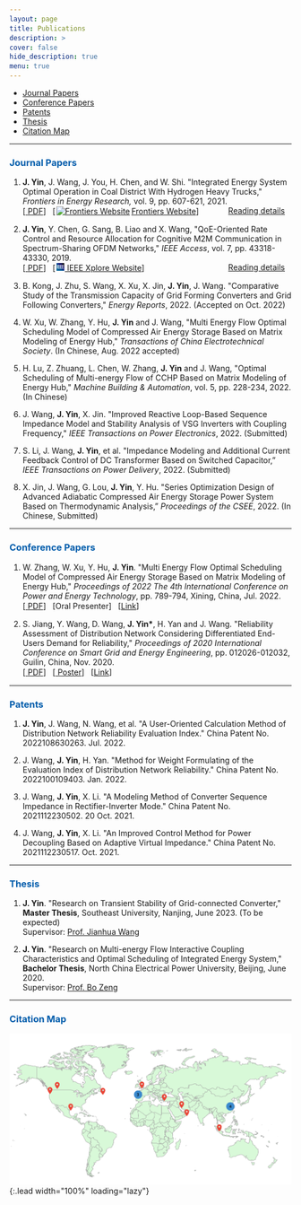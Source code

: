 ```yaml
---
layout: page
title: Publications
description: >
cover: false
hide_description: true
menu: true
---
```

<div id="toc_container">
<!--
<a class="toc_title" style="font-size: 15px;" id="toc"> <b>TOC of This Page</b> </a>
-->
  <ul class="toc_list">
    <li><a href="#Journal Papers">Journal Papers</a></li>
    <li><a href="#Conference Papers">Conference Papers</a></li>
    <li><a href="#Patents">Patents</a></li>
    <li><a href="#Thesis">Thesis</a></li>
    <li><a href="#Citation Map">Citation Map</a></li>
  </ul>
</div>

<hr>


<h3 class="h2" style="color: rgb(1,92,171)" id="Journal Papers">Journal Papers</h3>
<div>
<ol ><li><p>
  <div id="2021FIE">
    <b>J. Yin</b>, J. Wang, J. You, H. Chen, and W. Shi. "Integrated Energy System Optimal Operation in Coal District With Hydrogen Heavy Trucks,"
   <i>Frontiers in Energy Research,</i> vol. 9, pp. 607-621, 2021.  <br>
   [<a href="/assets/files/2020FER-Integrated Energy System Optimal Operation in Coal District With Hydrogen Heavy Trucks.pdf" target="_blank"> <span class="icon-file-pdf" style="font-size:15px; color: #ee3f24"></span> PDF</a>] &nbsp;
   [<a href="https://www.frontiersin.org/articles/10.3389/fenrg.2021.748673/full" target="_blank"><img src="/assets/icons/frontiers.ico" style="width:1em;margin:0 0.2em 0 0.1em;" alt="Frontiers Website">Frontiers Website</a>] &nbsp;
   <span  style="float: right;"> <a href="/publications/2021IES">Reading details</a><span class="icon-arrow-right2" style="font-size:12px;margin:0 0.5em 0 0.5em;"></span></span>
  </div>
</p></li>

<li><p> 
<div id="2019ACCESS">
   <b>J. Yin</b>, Y. Chen, G. Sang, B. Liao and X. Wang, "QoE-Oriented Rate Control and Resource Allocation for Cognitive M2M Communication in Spectrum-Sharing OFDM Networks," 
    <i>IEEE Access</i>, vol. 7, pp. 43318-43330, 2019. <br>
    [<a href="/assets/files/2019ACCESS-QoE-Oriented Rate Control and Resource Allocation for Cognitive M2M Communication in Spectrum-Sharing OFDM Networks.pdf" target="_blank"> <span class="icon-file-pdf" style="font-size:15px; color: #ee3f24"></span> PDF</a>] &nbsp;
   [<a href="https://ieeexplore.ieee.org/document/8678771" target="_blank"><img src="/assets/icons/ieee.png" style="width:1em;margin:0 0.1em 0 0.1em;" alt="Frontiers Website">  IEEE Xplore Website</a>] &nbsp;
   <span  style="float: right;"><a href="/publications/2019M2M">Reading details</a><span class="icon-arrow-right2" style="font-size:12px;margin:0 0.5em 0 0.5em;"></span></span>
  </div>
</p></li>



<li><p> 
<div id="2022Energy">
    B. Kong, J. Zhu, S. Wang, X. Xu, X. Jin, <b>J. Yin</b>, J. Wang. "Comparative Study of the Transmission Capacity of Grid Forming Converters and Grid Following Converters," <i>Energy Reports</i>, 2022. (Accepted on Oct. 2022)
  </div>
</p></li>

<li><p> 
<div id="2022CAES">
    W. Xu, W. Zhang, Y. Hu, <b>J. Yin</b> and J. Wang, "Multi Energy Flow Optimal Scheduling Model of Compressed Air Energy Storage Based on Matrix Modeling of Energy Hub," 
    <i>Transactions of China Electrotechnical Society</i>. (In Chinese, Aug. 2022 accepted)
  </div>
</p></li>

<li><p> 
<div id="2022Matrix">
    H. Lu, Z. Zhuang, L. Chen, W. Zhang, <b>J. Yin</b> and J. Wang, "Optimal Scheduling of Multi-energy Flow of CCHP Based on Matrix Modeling of Energy Hub," 
    <i>Machine Building & Automation</i>, vol. 5, pp. 228-234, 2022. (In Chinese)
  </div>
</p></li>

<li><p> 
<div id="2022TPE">
    J. Wang, <b>J. Yin</b>, X. Jin. "Improved Reactive Loop-Based Sequence Impedance Model and Stability Analysis of VSG Inverters with Coupling Frequency," <i>IEEE Transactions on Power Electronics</i>, 2022. (Submitted)
  </div>
</p></li>

<li><p> 
<div id="2022TPD">
    S. Li, J. Wang, <b>J. Yin</b>, et al. "Impedance Modeling and Additional Current Feedback Control of DC Transformer Based on Switched Capacitor,” <i>IEEE Transactions on Power Delivery</i>, 2022. (Submitted)
  </div>
</p></li>


<li><p> 
<div id="2022CSEE">
    X. Jin, J. Wang, G. Lou, <b>J. Yin</b>, Y. Hu. "Series Optimization Design of Advanced Adiabatic Compressed Air Energy Storage Power System Based on Thermodynamic Analysis,” <i>Proceedings of the CSEE</i>, 2022. (In Chinese, Submitted)
  </div>
</p></li>

</ol>
</div>


---

<h3 class="h2" style="color: rgb(1,92,171)" id="Conference Papers">Conference Papers</h3>
<div>
<ol>

<li><p>
    <div id="2022ICPET">
    W. Zhang, W. Xu,  Y. Hu, <b>J. Yin</b>. "Multi Energy Flow Optimal Scheduling Model of Compressed Air Energy Storage Based on Matrix Modeling of Energy Hub,"
   <i>Proceedings of 2022 The 4th International Conference on Power and Energy Technology</i>, pp. 789-794, Xining, China, Jul. 2022.<br>
   [<a href="/assets/files/2022ICPET.pdf" target="_blank"> <span class="icon-file-pdf" style="font-size:15px; color: #ee3f24"></span> PDF</a>] &nbsp;
   [Oral Presenter] &nbsp;
   [<a href="http://www.icpet.org/" target="_blank">Link</a>] &nbsp;
   <!--<span  style="float: right;"><a href="/publications/ICPET2022">Reading details</a><span class="icon-arrow-right2" style="font-size:12px;margin:0 0.5em 0 0.5em;"></span></span> -->
  </div>
</p></li>

<li><p>
  <div id="2020SGEE">
    S. Jiang, Y. Wang, D. Wang, <b>J. Yin*</b>, H. Yan and J. Wang. "Reliability Assessment of Distribution Network Considering Differentiated End-Users Demand for Reliability,"
   <i>Proceedings of  2020 International Conference on Smart Grid and Energy Engineering</i>, pp. 012026-012032, Guilin, China, Nov. 2020.<br>
   [<a href="/assets/files/2020SGEE.pdf" target="_blank"> <span class="icon-file-pdf" style="font-size:15px; color: #ee3f24"></span> PDF</a>] &nbsp;
   [<a href="/assets/files/2020SGEE_poster.pdf" target="_blank"> Poster</a>] &nbsp;
   [<a href="https://iopscience.iop.org/article/10.1088/1755-1315/645/1/012026" target="_blank">Link</a>] &nbsp;
   <!-- <span  style="float: right;"> <a href="/publications/SGEE2020">Reading details</a><span class="icon-arrow-right2" style="font-size:12px;margin:0 0.5em 0 0.5em;"></span></span>  -->
  </div>
</p></li>




</ol>
</div>


---


<h3 class="h2" style="color: rgb(1,92,171)" id="Patents">Patents</h3>
<div>
<ol >
  <li><p><div><b>J. Yin</b>, J. Wang, N. Wang, et al. "A User-Oriented Calculation Method of Distribution Network Reliability Evaluation Index." China Patent No. 2022108630263.  Jul. 2022.</div></p></li>

  <li><p><div>J. Wang, <b>J. Yin</b>, H. Yan. "Method for Weight Formulating of the Evaluation Index of Distribution Network Reliability." China Patent No. 2022100109403.  Jan. 2022.</div></p></li>

  <li><p><div>J. Wang, <b>J. Yin</b>, X. Li. "A Modeling Method of Converter Sequence Impedance in Rectifier-Inverter Mode." China Patent No. 2021112230502. 20 Oct. 2021.</div></p></li>

  <li><p><div>J. Wang, <b>J. Yin</b>, X. Li. "An Improved Control Method for Power Decoupling Based on Adaptive Virtual Impedance." China Patent No. 2021112230517. Oct. 2021.</div></p></li>
</ol>
</div>

---

<h3 class="h2" style="color: rgb(1,92,171)" id="Thesis">Thesis</h3>
<div>
<ol ><li><p>
  <div>
    <b>J. Yin</b>. "Research on Transient Stability of Grid-connected Converter," <b>Master Thesis</b>, Southeast University, Nanjing, June 2023. (To be expected)<br>
    Supervisor: <a href="https://ee.seu.edu.cn/2021/0308/c25248a362833/page.htm" title="Prof. Wang in SEU" target="_blank">Prof. Jianhua Wang</a>  
  </div>
</p></li>
<li><p>  
   <div>
    <b>J. Yin</b>. "Research on Multi-energy Flow Interactive Coupling Characteristics and Optimal Scheduling of Integrated Energy System," <b>Bachelor Thesis</b>, North China Electrical Power University, Beijing, June 2020.<br>
    Supervisor: <a href="https://ieeexplore.ieee.org/author/37089503434" title="Prof. Zeng in NCEPU" target="_blank">Prof. Bo Zeng</a>
  </div>
</p></li></ol>
</div>

---

<h3 class="h2" style="color: rgb(1,92,171)" id="Citation Map">Citation Map</h3> 

![Full-width image](/assets/img/blog/M2M-citation.png){:.lead width="100%" loading="lazy"}
